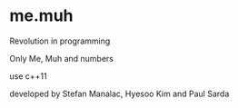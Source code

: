 # me.muh

Revolution in programming 

Only Me, Muh and numbers

use c++11

developed by 
  Stefan Manalac,
  Hyesoo Kim and
  Paul Sarda
